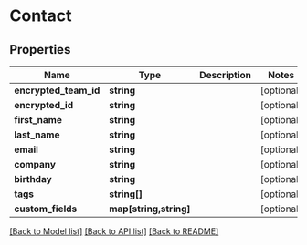 # Contact

## Properties
Name | Type | Description | Notes
------------ | ------------- | ------------- | -------------
**encrypted_team_id** | **string** |  | [optional] 
**encrypted_id** | **string** |  | [optional] 
**first_name** | **string** |  | [optional] 
**last_name** | **string** |  | [optional] 
**email** | **string** |  | [optional] 
**company** | **string** |  | [optional] 
**birthday** | **string** |  | [optional] 
**tags** | **string[]** |  | [optional] 
**custom_fields** | **map[string,string]** |  | [optional] 

[[Back to Model list]](../README.md#documentation-for-models) [[Back to API list]](../README.md#documentation-for-api-endpoints) [[Back to README]](../README.md)


